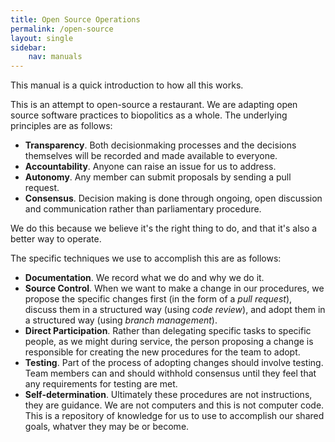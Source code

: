 ```yaml
---
title: Open Source Operations
permalink: /open-source
layout: single
sidebar:
    nav: manuals
---
```


This manual is a quick introduction to how all this works.

This is an attempt to open-source a restaurant. We are adapting open source software practices to biopolitics as a whole. The underlying principles are as follows:

- **Transparency**. Both decisionmaking processes and the decisions themselves will be recorded and made available to everyone.
- **Accountability**. Anyone can raise an issue for us to address.
- **Autonomy**. Any member can submit proposals by sending a pull request.
- **Consensus**. Decision making is done through ongoing, open discussion and communication rather than parliamentary procedure.

We do this because we believe it's the right thing to do, and that it's also a better way to operate.

The specific techniques we use to accomplish this are as follows:

- **Documentation**. We record what we do and why we do it.
- **Source Control**. When we want to make a change in our procedures, we propose the specific changes first (in the form of a *pull request*), discuss them in a structured way (using *code review*), and adopt them in a structured way (using *branch management*).
- **Direct Participation**. Rather than delegating specific tasks to specific people, as we might during service, the person proposing a change is responsible for creating the new procedures for the team to adopt.
- **Testing**. Part of the process of adopting changes should involve testing. Team members can and should withhold consensus until they feel that any requirements for testing are met.
- **Self-determination**. Ultimately these procedures are not instructions, they are guidance. We are not computers and this is not computer code. This is a repository of knowledge for us to use to accomplish our shared goals, whatver they may be or become.